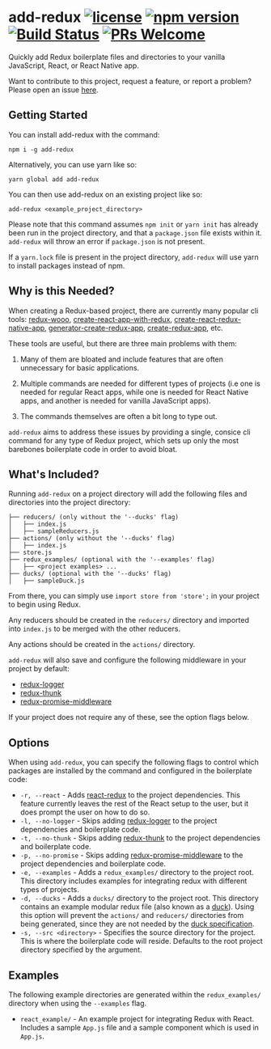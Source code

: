 add-redux [![license](https://img.shields.io/github/license/brandonrninefive/add-redux.svg?style=flat-square)](https://github.com/brandonrninefive/add-redux/blob/master/LICENSE.md) [![npm version](https://img.shields.io/npm/v/add-redux.svg?style=flat-square)](https://www.npmjs.com/package/add-redux) [![Build Status](https://img.shields.io/travis/brandonrninefive/add-redux.svg?style=flat-square)](https://travis-ci.org/brandonrninefive/add-redux) [![PRs Welcome](https://img.shields.io/badge/PRs-welcome-brightgreen.svg?style=flat-square)](https://github.com/brandonrninefive/add-redux/issues)  
===

Quickly add Redux boilerplate files and directories to your vanilla JavaScript, React, or React Native app.

Want to contribute to this project, request a feature, or report a problem? Please open an issue [here](https://github.com/brandonrninefive/add-redux/issues).

Getting Started
---

You can install add-redux with the command:

`npm i -g add-redux`

Alternatively, you can use yarn like so:

`yarn global add add-redux`

You can then use add-redux on an existing project like so:

`add-redux <example_project_directory>`

Please note that this command assumes `npm init` or `yarn init` has already been run in the project directory, and that a `package.json` file exists within it. `add-redux` will throw an error if `package.json` is not present.

If a `yarn.lock` file is present in the project directory, `add-redux` will use yarn to install packages instead of npm.

Why is this Needed?
---

When creating a Redux-based project, there are currently many popular cli tools: [redux-wooo](https://github.com/kocisov/wooo), [create-react-app-with-redux](https://github.com/tstringer/create-react-app-with-redux), [create-react-redux-native-app](https://github.com/kMeillet/create-react-redux-native-app), [generator-create-redux-app](https://github.com/jonidelv/generator-create-redux-app), [create-redux-app](https://github.com/ReactPoland/create-redux-app), etc.

These tools are useful, but there are three main problems with them:

1. Many of them are bloated and include features that are often unnecessary for basic applications. 

2. Multiple commands are needed for different types of projects (i.e one is needed for regular React apps, while one is needed for React Native apps, and another is needed for vanilla JavaScript apps).

3. The commands themselves are often a bit long to type out.

`add-redux` aims to address these issues by providing a single, consice cli command for any type of Redux project, which sets up only the most barebones boilerplate code in order to avoid bloat.

What's Included?
---

Running `add-redux` on a project directory will add the following files and directories into the project directory:

```
├── reducers/ (only without the '--ducks' flag)
│   ├── index.js 
│   ├── sampleReducers.js
├── actions/ (only without the '--ducks' flag)
│   ├── index.js
├── store.js
├── redux_examples/ (optional with the '--examples' flag)
│   ├── <project examples> ...
├── ducks/ (optional with the '--ducks' flag)
│   ├── sampleDuck.js
```

From there, you can simply use `import store from 'store';` in your project to begin using Redux.

Any reducers should be created in the `reducers/` directory and imported into `index.js` to be merged with the other reducers.

Any actions should be created in the `actions/` directory.

`add-redux` will also save and configure the following middleware in your project by default:

- [redux-logger](https://github.com/evgenyrodionov/redux-logger)
- [redux-thunk](https://github.com/gaearon/redux-thunk) 
- [redux-promise-middleware](https://github.com/pburtchaell/redux-promise-middleware)

If your project does not require any of these, see the option flags below. 


Options
---

When using `add-redux`, you can specify the following flags to control which packages are installed by the command and configured in the boilerplate code:

- `-r, --react` - Adds [react-redux](https://github.com/reactjs/react-redux) to the project dependencies. This feature currently leaves the rest of the React setup to the user, but it does prompt the user on how to do so.
- `-l, --no-logger` - Skips adding [redux-logger](https://github.com/evgenyrodionov/redux-logger) to the project dependencies and boilerplate code.
- `-t, --no-thunk` - Skips adding [redux-thunk](https://github.com/gaearon/redux-thunk) to the project dependencies and boilerplate code.
- `-p, --no-promise` - Skips adding [redux-promise-middleware](https://github.com/pburtchaell/redux-promise-middleware) to the project dependencies and boilerplate code.
- `-e, --examples` - Adds a `redux_examples/` directory to the project root. This directory includes examples for integrating redux with different types of projects.
- `-d, --ducks` - Adds a `ducks/` directory to the project root. This directory contains an example modular redux file (also known as a [duck](https://github.com/erikras/ducks-modular-redux)). Using this option will prevent the `actions/` and `reducers/` directories from being generated, since they are not needed by the [duck specification](https://github.com/erikras/ducks-modular-redux).
- `-s, --src <directory>` - Specifies the source directory for the project. This is where the boilerplate code will reside.        Defaults to the root project directory specified by the <path> argument.

Examples
---

The following example directories are generated within the `redux_examples/` directory when using the `--examples` flag.

- `react_example/` - An example project for integrating Redux with React. Includes a sample `App.js` file and a sample component which is used in `App.js`.
